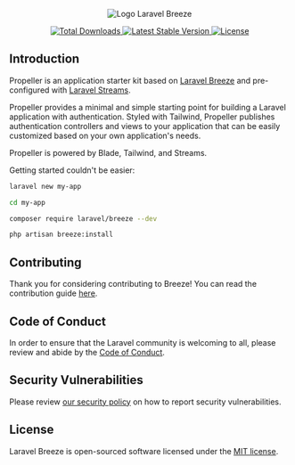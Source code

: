 <p align="center"><img src="/art/logo.svg" alt="Logo Laravel Breeze"></p>

<p align="center">
    <a href="https://packagist.org/packages/laravel/breeze">
        <img src="https://img.shields.io/packagist/dt/laravel/breeze" alt="Total Downloads">
    </a>
    <a href="https://packagist.org/packages/laravel/breeze">
        <img src="https://img.shields.io/packagist/v/laravel/breeze" alt="Latest Stable Version">
    </a>
    <a href="https://packagist.org/packages/laravel/breeze">
        <img src="https://img.shields.io/packagist/l/laravel/breeze" alt="License">
    </a>
</p>

## Introduction

Propeller is an application starter kit based on [Laravel Breeze](https://github.com/laravel/breeze) and pre-configured with [Laravel Streams](https://github.com/laravel-streams/streams).

Propeller provides a minimal and simple starting point for building a Laravel application with authentication. Styled with Tailwind, Propeller publishes authentication controllers and views to your application that can be easily customized based on your own application's needs.

Propeller is powered by Blade, Tailwind, and Streams. <!-- If you're looking for a more robust Laravel starter kit that includes two factor authentication, Livewire / Inertia support, and more, check out [Laravel Jetstream](https://jetstream.laravel.com). -->

Getting started couldn't be easier:

```bash
laravel new my-app

cd my-app

composer require laravel/breeze --dev

php artisan breeze:install
```

## Contributing

Thank you for considering contributing to Breeze! You can read the contribution guide [here](.github/CONTRIBUTING.md).

## Code of Conduct

In order to ensure that the Laravel community is welcoming to all, please review and abide by the [Code of Conduct](https://laravel.com/docs/contributions#code-of-conduct).

## Security Vulnerabilities

Please review [our security policy](https://github.com/laravel/breeze/security/policy) on how to report security vulnerabilities.

## License

Laravel Breeze is open-sourced software licensed under the [MIT license](LICENSE.md).
